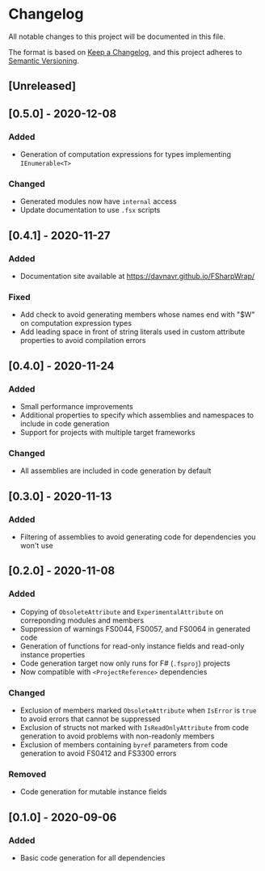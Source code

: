 # Changelog
All notable changes to this project will be documented in this file.

The format is based on [Keep a Changelog](https://keepachangelog.com/en/1.0.0/),
and this project adheres to [Semantic Versioning](https://semver.org/spec/v2.0.0.html).

## [Unreleased]

## [0.5.0] - 2020-12-08
### Added
- Generation of computation expressions for types implementing `IEnumerable<T>`
### Changed
- Generated modules now have `internal` access
- Update documentation to use `.fsx` scripts

## [0.4.1] - 2020-11-27
### Added
- Documentation site available at https://davnavr.github.io/FSharpWrap/
### Fixed
- Add check to avoid generating members whose names end with "$W" on computation expression types
- Add leading space in front of string literals used in custom attribute properties to avoid compilation errors

## [0.4.0] - 2020-11-24
### Added
- Small performance improvements
- Additional properties to specify which assemblies and namespaces to include in code generation
- Support for projects with multiple target frameworks
### Changed
- All assemblies are included in code generation by default

## [0.3.0] - 2020-11-13
### Added
- Filtering of assemblies to avoid generating code for dependencies you won't use

## [0.2.0] - 2020-11-08
### Added
- Copying of `ObsoleteAttribute` and `ExperimentalAttribute` on correponding modules and members
- Suppression of warnings FS0044, FS0057, and FS0064 in generated code
- Generation of functions for read-only instance fields and read-only instance properties
- Code generation target now only runs for F# (`.fsproj`) projects
- Now compatible with `<ProjectReference>` dependencies
### Changed
- Exclusion of members marked `ObsoleteAttribute` when `IsError` is `true` to avoid errors that cannot be suppressed
- Exclusion of structs not marked with `IsReadOnlyAttribute` from code generation to avoid problems with non-readonly members
- Exclusion of members containing `byref` parameters from code generation to avoid FS0412 and FS3300 errors
### Removed
- Code generation for mutable instance fields

## [0.1.0] - 2020-09-06
### Added
- Basic code generation for all dependencies
